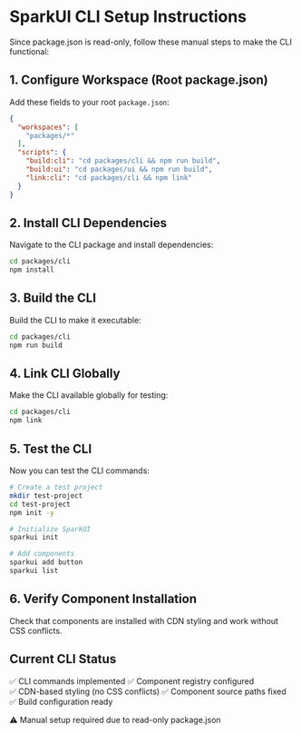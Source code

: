# SparkUI CLI Setup Instructions

Since package.json is read-only, follow these manual steps to make the CLI functional:

## 1. Configure Workspace (Root package.json)
Add these fields to your root `package.json`:

```json
{
  "workspaces": [
    "packages/*"
  ],
  "scripts": {
    "build:cli": "cd packages/cli && npm run build",
    "build:ui": "cd packages/ui && npm run build", 
    "link:cli": "cd packages/cli && npm link"
  }
}
```

## 2. Install CLI Dependencies
Navigate to the CLI package and install dependencies:

```bash
cd packages/cli
npm install
```

## 3. Build the CLI
Build the CLI to make it executable:

```bash
cd packages/cli
npm run build
```

## 4. Link CLI Globally
Make the CLI available globally for testing:

```bash
cd packages/cli
npm link
```

## 5. Test the CLI
Now you can test the CLI commands:

```bash
# Create a test project
mkdir test-project
cd test-project
npm init -y

# Initialize SparkUI
sparkui init

# Add components  
sparkui add button
sparkui list
```

## 6. Verify Component Installation
Check that components are installed with CDN styling and work without CSS conflicts.

## Current CLI Status
✅ CLI commands implemented
✅ Component registry configured  
✅ CDN-based styling (no CSS conflicts)
✅ Component source paths fixed
✅ Build configuration ready

⚠️ Manual setup required due to read-only package.json